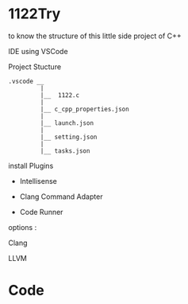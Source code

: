 # 1122Try
to know the structure of this little side project of C++

IDE using VSCode

Project Stucture 

    .vscode __
             |
             |__  1122.c
             |
             |__ c_cpp_properties.json
             |
             |__ launch.json
             |
             |__ setting.json
             |
             |__ tasks.json
             
install Plugins

* Intellisense

* Clang Command Adapter

* Code Runner

options : 

Clang

LLVM

# Code


